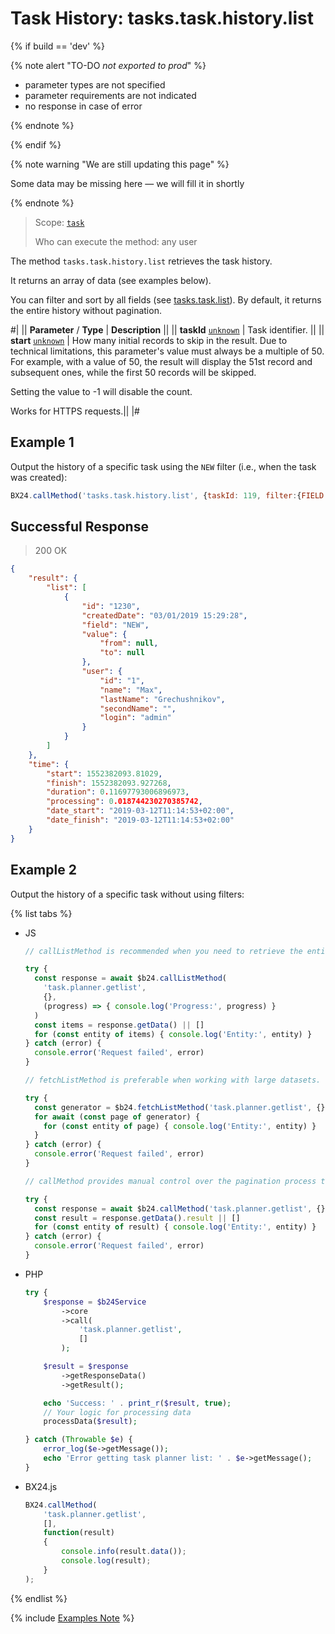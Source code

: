 # Task History: tasks.task.history.list

{% if build == 'dev' %}

{% note alert "TO-DO _not exported to prod_" %}

- parameter types are not specified
- parameter requirements are not indicated
- no response in case of error

{% endnote %}

{% endif %}

{% note warning "We are still updating this page" %}

Some data may be missing here — we will fill it in shortly

{% endnote %}

> Scope: [`task`](../scopes/permissions.md)
>
> Who can execute the method: any user

The method `tasks.task.history.list` retrieves the task history.

It returns an array of data (see examples below).

You can filter and sort by all fields (see [tasks.task.list](./tasks-task-list.md)). By default, it returns the entire history without pagination.

#|
|| **Parameter** / **Type** | **Description** ||
|| **taskId**
[`unknown`](../data-types.md) | Task identifier. ||
|| **start**
[`unknown`](../data-types.md) | How many initial records to skip in the result. Due to technical limitations, this parameter's value must always be a multiple of 50. For example, with a value of 50, the result will display the 51st record and subsequent ones, while the first 50 records will be skipped.

Setting the value to -1 will disable the count.

Works for HTTPS requests.||
|#

## Example 1

Output the history of a specific task using the `NEW` filter (i.e., when the task was created):
```js
BX24.callMethod('tasks.task.history.list', {taskId: 119, filter:{FIELD:'NEW'}}, (res)=>{console.log(res.answer.result);});
```

## Successful Response

> 200 OK

```json
{
    "result": {
        "list": [
            {
                "id": "1230",
                "createdDate": "03/01/2019 15:29:28",
                "field": "NEW",
                "value": {
                    "from": null,
                    "to": null
                },
                "user": {
                    "id": "1",
                    "name": "Max",
                    "lastName": "Grechushnikov",
                    "secondName": "",
                    "login": "admin"
                }
            }
        ]
    },
    "time": {
        "start": 1552382093.81029,
        "finish": 1552382093.927268,
        "duration": 0.11697793006896973,
        "processing": 0.018744230270385742,
        "date_start": "2019-03-12T11:14:53+02:00",
        "date_finish": "2019-03-12T11:14:53+02:00"
    }
}
```

## Example 2

Output the history of a specific task without using filters:

{% list tabs %}

- JS

    ```js
    // callListMethod is recommended when you need to retrieve the entire set of list data and the volume of records is relatively small (up to about 1000 items). The method loads all data at once, which can lead to high memory load when working with large volumes.
    
    try {
      const response = await $b24.callListMethod(
        'task.planner.getlist',
        {},
        (progress) => { console.log('Progress:', progress) }
      )
      const items = response.getData() || []
      for (const entity of items) { console.log('Entity:', entity) }
    } catch (error) {
      console.error('Request failed', error)
    }
    
    // fetchListMethod is preferable when working with large datasets. The method implements iterative selection using a generator, allowing data to be processed in parts and efficiently using memory.
    
    try {
      const generator = $b24.fetchListMethod('task.planner.getlist', {}, 'ID')
      for await (const page of generator) {
        for (const entity of page) { console.log('Entity:', entity) }
      }
    } catch (error) {
      console.error('Request failed', error)
    }
    
    // callMethod provides manual control over the pagination process through the start parameter. It is suitable for scenarios where precise control over request batches is required. However, with large volumes of data, it may be less efficient compared to fetchListMethod.
    
    try {
      const response = await $b24.callMethod('task.planner.getlist', {}, 0)
      const result = response.getData().result || []
      for (const entity of result) { console.log('Entity:', entity) }
    } catch (error) {
      console.error('Request failed', error)
    }
    ```

- PHP

    ```php
    try {
        $response = $b24Service
            ->core
            ->call(
                'task.planner.getlist',
                []
            );
    
        $result = $response
            ->getResponseData()
            ->getResult();
    
        echo 'Success: ' . print_r($result, true);
        // Your logic for processing data
        processData($result);
    
    } catch (Throwable $e) {
        error_log($e->getMessage());
        echo 'Error getting task planner list: ' . $e->getMessage();
    }
    ```

- BX24.js

    ```js
    BX24.callMethod(
        'task.planner.getlist',
        [],
        function(result)
        {
            console.info(result.data());
            console.log(result);
        }
    );
    ```

{% endlist %}

{% include [Examples Note](../../_includes/examples.md) %}